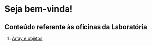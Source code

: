 # Seja bem-vinda!

## Conteúdo referente às oficinas da Laboratória

1. [Array e objetos](array-objetos.pdf)
